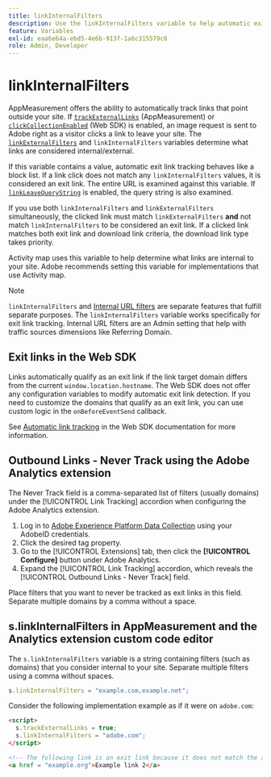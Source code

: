 ```yaml
---
title: linkInternalFilters
description: Use the linkInternalFilters variable to help automatic exit link tracking.
feature: Variables
exl-id: eaa6e64a-ebd5-4e6b-913f-1a6c315579c8
role: Admin, Developer
---
```

# linkInternalFilters

AppMeasurement offers the ability to automatically track links that point outside your site. If [`trackExternalLinks`](trackexternallinks.md) (AppMeasurement) or [`clickCollectionEnabled`](trackdownloadlinks.md) (Web SDK) is enabled, an image request is sent to Adobe right as a visitor clicks a link to leave your site. The [`linkExternalFilters`](linkexternalfilters.md) and `linkInternalFilters` variables determine what links are considered internal/external.

If this variable contains a value, automatic exit link tracking behaves like a block list. If a link click does not match any `linkInternalFilters` values, it is considered an exit link. The entire URL is examined against this variable. If [`linkLeaveQueryString`](linkleavequerystring.md) is enabled, the query string is also examined.

If you use both `linkInternalFilters` and `linkExternalFilters` simultaneously, the clicked link must match `linkExternalFilters` **and** not match `linkInternalFilters` to be considered an exit link. If a clicked link matches both exit link and download link criteria, the download link type takes priority.

Activity map uses this variable to help determine what links are internal to your site. Adobe recommends setting this variable for implementations that use Activity map.

>[!NOTE]
>
>`linkInternalFilters` and [Internal URL filters](/help/admin/admin/c-manage-report-suites/c-edit-report-suites/general/internal-url-filter-admin.md) are separate features that fulfill separate purposes. The `linkInternalFilters` variable works specifically for exit link tracking. Internal URL filters are an Admin setting that help with traffic sources dimensions like Referring Domain.

## Exit links in the Web SDK

Links automatically qualify as an exit link if the link target domain differs from the current `window.location.hostname`. The Web SDK does not offer any configuration variables to modify automatic exit link detection. If you need to customize the domains that qualify as an exit link, you can use custom logic in the `onBeforeEventSend` callback.

See [Automatic link tracking](https://experienceleague.adobe.com/docs/experience-platform/edge/data-collection/track-links.html#automaticLinkTracking) in the Web SDK documentation for more information.

## Outbound Links - Never Track using the Adobe Analytics extension

The Never Track field is a comma-separated list of filters (usually domains) under the [!UICONTROL Link Tracking] accordion when configuring the Adobe Analytics extension.

1. Log in to [Adobe Experience Platform Data Collection](https://experience.adobe.com/data-collection) using your AdobeID credentials.
2. Click the desired tag property.
3. Go to the [!UICONTROL Extensions] tab, then click the **[!UICONTROL Configure]** button under Adobe Analytics.
4. Expand the [!UICONTROL Link Tracking] accordion, which reveals the [!UICONTROL Outbound Links - Never Track] field.

Place filters that you want to never be tracked as exit links in this field. Separate multiple domains by a comma without a space.

## s.linkInternalFilters in AppMeasurement and the Analytics extension custom code editor

The `s.linkInternalFilters` variable is a string containing filters (such as domains) that you consider internal to your site. Separate multiple filters using a comma without spaces.

```js
s.linkInternalFilters = "example.com,example.net";
```

Consider the following implementation example as if it were on `adobe.com`:

```html
<script>
  s.trackExternalLinks = true;
  s.linkInternalFilters = "adobe.com";
</script>

<!-- The following link is an exit link because it does not match the anything under linkInternalFilters -->
<a href = "example.org">Example link 2</a>
```
